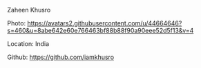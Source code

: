 Zaheen Khusro

Photo: https://avatars2.githubusercontent.com/u/44664646?s=460&u=8abe642e60e766463bf88b88f90a90eee52d5f13&v=4

Location: India

Github: https://github.com/iamkhusro
